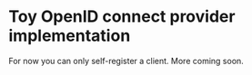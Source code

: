 # Toy OpenID connect provider implementation

For now you can only self-register a client. More coming soon.
